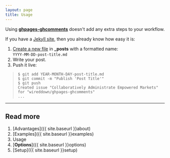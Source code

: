 ```yaml
---
layout: page
title: Usage
---
```


Using [**ghpages-ghcomments**](https://github.com/wireddown/ghpages-ghcomments/tree/release) doesn't add any extra steps to your workflow.

If you have a [Jekyll site](https://help.github.com/articles/using-jekyll-with-pages), then you already know how easy it is:

 1. [Create a new file](http://jekyllrb.com/docs/posts/#creating-post-files) in **_posts** with a formatted name:
 <br />`YYYY-MM-DD-post-title.md`
 1. Write your post.
 1. Push it live:

> ```
> $ git add YEAR-MONTH-DAY-post-title.md
> $ git commit -m "Publish 'Post Title'"
> $ git push
> Created issue "Collaboratively Administrate Empowered Markets" for "wireddown/ghpages-ghcomments"
> ...
> ```

---

## Read more
 1. [Advantages]({{ site.baseurl }}about)
 1. [Examples]({{ site.baseurl }}examples)
 1. Usage
 1. [**Options**]({{ site.baseurl }}options)
 1. [Setup]({{ site.baseurl }}setup)

